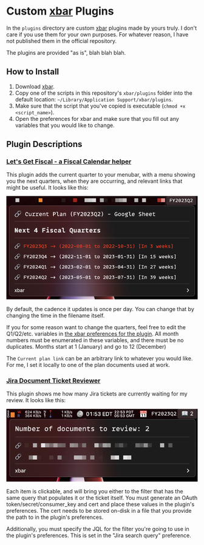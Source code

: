 # Custom [xbar](https://xbarapp.com/) Plugins

In the `plugins` directory are custom [xbar](https://xbarapp.com/) plugins made by yours truly. I don't care if you use them for your own purposes. For whatever reason, I have not published them in the official repository.

The plugins are provided "as is", blah blah blah.

## How to Install

1. Download [xbar](https://xbarapp.com/).
1. Copy one of the scripts in this repository's `xbar/plugins` folder into the default location: `~/Library/Application Support/xbar/plugins`.
1. Make sure that the script that you've copied is executable (`chmod +x <script_name>`).
1. Open the preferences for xbar and make sure that you fill out any variables that you would like to change.

## Plugin Descriptions

### [Let's Get Fiscal - a Fiscal Calendar helper](plugins/lets-get-fiscal.1d.py)

This plugin adds the current quarter to your menubar, with a menu showing you the next quarters, when they are occurring, and relevant links that might be useful. It looks like this:

![User interface for Fiscal Quarter plugin](images/lets-get-fiscal-menubar-main.png)

By default, the cadence it updates is once per day. You can change that by changing the time in the filename itself.

If you for some reason want to change the quarters, feel free to edit the Q1/Q2/etc. variables in [the xbar preferences for the plugin](images/lets-get-fiscal-prefs-window.png). All month numbers must be enumerated in these variables, and there must be no duplicates. Months start at 1 (January) and go to 12 (December)

The `Current plan link` can be an arbitrary link to whatever you would like. For me, I set it locally to one of the plan documents used at work.

### [Jira Document Ticket Reviewer](plugins/jira-review-tickets.5m.py)

This plugin shows me how many Jira tickets are currently waiting for my review. It looks like this:

![Ticket waiting for my review](images/jira-review-tickets-main.png)

Each item is clickable, and will bring you either to the filter that has the same query that populates it or the ticket itself. You must generate an OAuth token/secret/consumer_key and cert and place these values in the plugin's preferences. The cert needs to be stored on-disk in a file that you provide the path to in the plugin's preferences.

Additionally, you must specify the JQL for the filter you're going to use in the plugin's preferences. This is set in the "Jira search query" preference.
